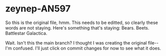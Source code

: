 # zeynep-AN597
So this is the original file, hmm. This needs to be editted, so clearly these words are not staying. Here's something that's staying: Bears. Beets. Battlestar Galactica. 

Wait. Isn't this the main branch? I thought I was creating the original file--I'm confused. I'll just click on commit changes for now to see what it does. 
